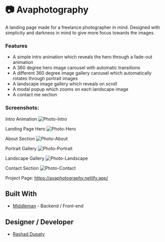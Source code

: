 # 📷 Avaphotography

A landing page made for a freelance photographer in mind. Designed with simplicity and darkness in mind to give more focus towards the images.  

### Features
- A simple intro animation which reveals the hero through a fade-out animation
- A 360 degree hero image carousel with automatic transitions 
- A different 360 degree image gallery carousel which automatically rotates through portrait images
- A landscape image gallery which reveals on scroll
- A modal popup which zooms on each landscape image
- A contact me section

### Screenshots:

Intro Animation
![Photo-Intro](https://github.com/user-attachments/assets/fb1f4970-45d9-4dfa-8c94-7a9dc047d6b5)

Landing Page Hero
![Photo-Hero](https://github.com/user-attachments/assets/8432f6d5-9614-4864-adb8-2b5cafa86d51)

About Section
![Photo-About](https://github.com/user-attachments/assets/7914b6d1-86e5-43a2-a046-8d8e916d2a8a)

Portrait Gallery
![Photo-Portrait](https://github.com/user-attachments/assets/bec7ffe4-bdd0-4c8e-aa4b-615ed91d361d)

Landscape Gallery
![Photo-Landscape](https://github.com/user-attachments/assets/dd157cc6-7d8c-4d04-97c2-e7363147389f)

Contact Section
![Photo-Contact](https://github.com/user-attachments/assets/9032fbe2-09d8-4678-a603-177a004b8935)


Project Page: https://avaphotography.netlify.app/


## Built With
- [Middleman](https://middlemanapp.com/) - Backend / Front-end

## Designer / Developer
- [Rashad Dupaty](https://www.linkedin.com/in/rashaddupaty/)
